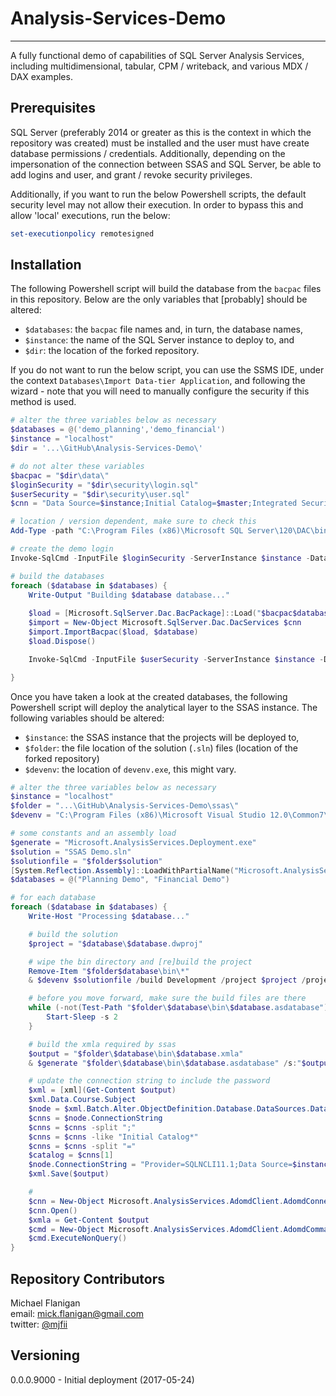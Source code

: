 [//]: # (need to add repository contents to the readme)

# Analysis-Services-Demo  
---  
A fully functional demo of capabilities of SQL Server Analysis Services, including multidimensional, tabular, CPM / writeback, and various MDX / DAX examples.

## Prerequisites
SQL Server (preferably 2014 or greater as this is the context in which the repository was created) must be installed and the user must have create database permissions / credentials.  Additionally, depending on the impersonation of the connection between SSAS and SQL Server, be able to add logins and user, and grant / revoke security privileges. 

Additionally, if you want to run the below Powershell scripts, the default security level may not allow their execution. In order to bypass this and allow 'local' executions, run the below:

```powershell
set-executionpolicy remotesigned
```

## Installation

The following Powershell script will build the database from the `bacpac` files in this repository.  Below are the only variables that [probably] should be altered:
- `$databases`: the `bacpac` file names and, in turn, the database names,
- `$instance`: the name of the SQL Server instance to deploy to, and
- `$dir`: the location of the forked repository.

If you do not want to run the below script, you can use the SSMS IDE, under the context `Databases\Import Data-tier Application`, and following the wizard - note that you will need to manually configure the security if this method is used.

```powershell
# alter the three variables below as necessary
$databases = @('demo_planning','demo_financial')
$instance = "localhost"
$dir = '...\GitHub\Analysis-Services-Demo\'

# do not alter these variables
$bacpac = "$dir\data\"
$loginSecurity = "$dir\security\login.sql"
$userSecurity = "$dir\security\user.sql"
$cnn = "Data Source=$instance;Initial Catalog=$master;Integrated Security=True;Connection Timeout=0;"

# location / version dependent, make sure to check this
Add-Type -path "C:\Program Files (x86)\Microsoft SQL Server\120\DAC\bin\Microsoft.SqlServer.Dac.dll" 

# create the demo login
Invoke-SqlCmd -InputFile $loginSecurity -ServerInstance $instance -Database "master" -Verbose

# build the databases
foreach ($database in $databases) {
    Write-Output "Building $database database..."
    
    $load = [Microsoft.SqlServer.Dac.BacPackage]::Load("$bacpac$database.bacpac")
    $import = New-Object Microsoft.SqlServer.Dac.DacServices $cnn
    $import.ImportBacpac($load, $database)
    $load.Dispose()

    Invoke-SqlCmd -InputFile $userSecurity -ServerInstance $instance -Database $database -Verbose

}
```

Once you have taken a look at the created databases, the following Powershell script will deploy the analytical layer to the SSAS instance. The following variables should be altered:
- `$instance`: the SSAS instance that the projects will be deployed to,
- `$folder`:  the file location of the solution (`.sln`) files (location of the forked repository)
- `$devenv`: the location of `devenv.exe`, this might vary.

```powershell
# alter the three variables below as necessary
$instance = "localhost"
$folder = "...\GitHub\Analysis-Services-Demo\ssas\"
$devenv = "C:\Program Files (x86)\Microsoft Visual Studio 12.0\Common7\IDE\devenv.exe"

# some constants and an assembly load
$generate = "Microsoft.AnalysisServices.Deployment.exe"
$solution = "SSAS Demo.sln"
$solutionfile = "$folder$solution"
[System.Reflection.Assembly]::LoadWithPartialName("Microsoft.AnalysisServices.AdomdClient") # risk of deprecation
$databases = @("Planning Demo", "Financial Demo")

# for each database
foreach ($database in $databases) {
    Write-Host "Processing $database..."

    # build the solution
    $project = "$database\$database.dwproj"

    # wipe the bin directory and [re]build the project
    Remove-Item "$folder$database\bin\*"
    & $devenv $solutionfile /build Development /project $project /projectconfig Development

    # before you move forward, make sure the build files are there
    while (-not(Test-Path "$folder\$database\bin\$database.asdatabase")) {
        Start-Sleep -s 2
    }

    # build the xmla required by ssas
    $output = "$folder\$database\bin\$database.xmla"
    & $generate "$folder\$database\bin\$database.asdatabase" /s:"$output.log" /o:$output

    # update the connection string to include the password
    $xml = [xml](Get-Content $output)
    $xml.Data.Course.Subject
    $node = $xml.Batch.Alter.ObjectDefinition.Database.DataSources.DataSource
    $cnns = $node.ConnectionString
    $cnns = $cnns -split ";"
    $cnns = $cnns -like "Initial Catalog*"
    $cnns = $cnns -split "="
    $catalog = $cnns[1]
    $node.ConnectionString = "Provider=SQLNCLI11.1;Data Source=$instance;Persist Security Info=True;User ID=demo_reader;Initial Catalog=$catalog;Password=demo_reader"
    $xml.Save($output)

    # 
    $cnn = New-Object Microsoft.AnalysisServices.AdomdClient.AdomdConnection “Data Source=$instance”
    $cnn.Open()
    $xmla = Get-Content $output
    $cmd = New-Object Microsoft.AnalysisServices.AdomdClient.AdomdCommand $xmla, $cnn
    $cmd.ExecuteNonQuery()
}
```

## Repository Contributors

Michael Flanigan  
email: [mick.flanigan@gmail.com](mick.flanigan@gmail.com)  
twitter: [@mjfii](https://twitter.com/mjfii)  

## Versioning

0.0.0.9000 - Initial deployment (2017-05-24)